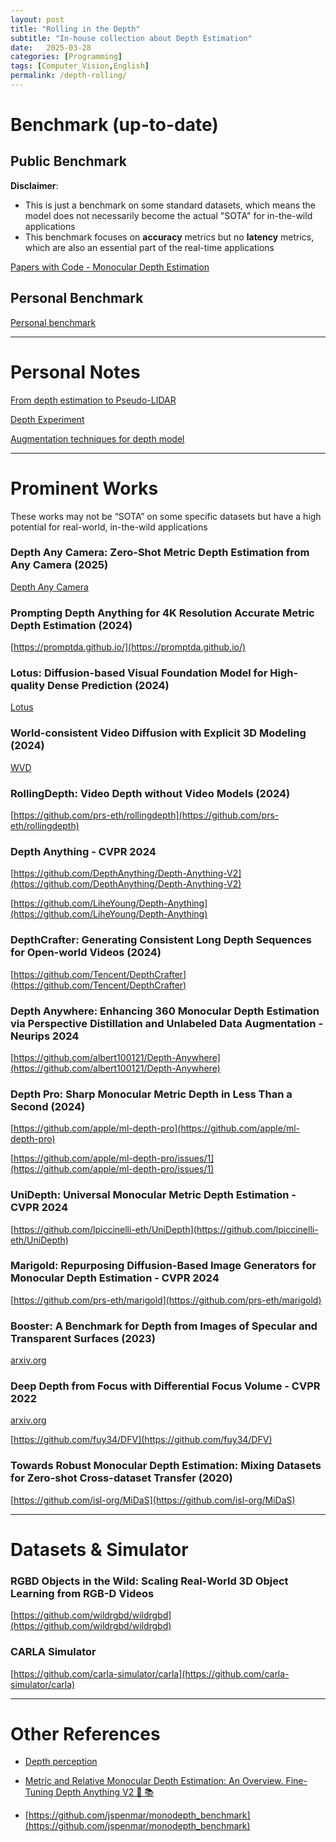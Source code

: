 ```yaml
---
layout: post
title: "Rolling in the Depth"
subtitle: "In-house collection about Depth Estimation"
date:   2025-03-28
categories: [Programming]
tags: [Computer_Vision,English]
permalink: /depth-rolling/
---
```


# Benchmark (up-to-date)

## Public Benchmark

**Disclaimer**: 

- This is just a benchmark on some standard datasets, which means the model does not necessarily become the actual "SOTA" for in-the-wild applications
- This benchmark focuses on **accuracy** metrics but no **latency** metrics, which are also an essential part of the real-time applications

[Papers with Code - Monocular Depth Estimation](https://paperswithcode.com/task/monocular-depth-estimation)

## Personal Benchmark

[Personal benchmark](https://www.notion.so/Personal-benchmark-1a8edcef2a19807c841ed22014058849?pvs=21)

---

# Personal Notes

[From depth estimation to Pseudo-LIDAR](https://www.notion.so/From-depth-estimation-to-Pseudo-LIDAR-97198141495b442e86f6210e724200a7?pvs=21) 

[Depth Experiment](https://www.notion.so/Depth-Experiment-15fedcef2a198046aeefe231ed001ae7?pvs=21)

[Augmentation techniques for depth model](https://www.notion.so/Augmentation-techniques-for-depth-model-239bf78641da43b4875e5e1daad2705f?pvs=21)

---

# Prominent Works

These works may not be “SOTA” on some specific datasets but have a high potential for real-world, in-the-wild applications

### **Depth Any Camera: Zero-Shot Metric Depth Estimation from Any Camera (2025)**

[Depth Any Camera](https://yuliangguo.github.io/depth-any-camera/)

### **Prompting Depth Anything for 4K Resolution Accurate Metric Depth Estimation (2024)**

[https://promptda.github.io/](https://promptda.github.io/)

### Lotus: Diffusion-based Visual Foundation Model for High-quality Dense Prediction (2024)

[Lotus](https://lotus3d.github.io/)

### **World-consistent Video Diffusion with Explicit 3D Modeling (2024)**

[WVD](https://zqh0253.github.io/wvd/)

### **RollingDepth: Video Depth without Video Models (2024)**

[https://github.com/prs-eth/rollingdepth](https://github.com/prs-eth/rollingdepth)

### Depth Anything - CVPR 2024

[https://github.com/DepthAnything/Depth-Anything-V2](https://github.com/DepthAnything/Depth-Anything-V2)

[https://github.com/LiheYoung/Depth-Anything](https://github.com/LiheYoung/Depth-Anything)

### DepthCrafter: Generating Consistent Long Depth Sequences for Open-world Videos (2024)

[https://github.com/Tencent/DepthCrafter](https://github.com/Tencent/DepthCrafter)

### **Depth Anywhere: Enhancing 360 Monocular Depth Estimation via Perspective Distillation and Unlabeled Data Augmentation - Neurips 2024**

[https://github.com/albert100121/Depth-Anywhere](https://github.com/albert100121/Depth-Anywhere)

### **Depth Pro: Sharp Monocular Metric Depth in Less Than a Second (2024)**

[https://github.com/apple/ml-depth-pro](https://github.com/apple/ml-depth-pro)

[https://github.com/apple/ml-depth-pro/issues/1](https://github.com/apple/ml-depth-pro/issues/1)

### **UniDepth: Universal Monocular Metric Depth Estimation - CVPR 2024**

[https://github.com/lpiccinelli-eth/UniDepth](https://github.com/lpiccinelli-eth/UniDepth)

### **Marigold: Repurposing Diffusion-Based Image Generators for Monocular Depth Estimation - CVPR 2024**

[https://github.com/prs-eth/marigold](https://github.com/prs-eth/marigold)

### Booster: A Benchmark for Depth from Images of Specular and Transparent Surfaces (2023)

[arxiv.org](https://arxiv.org/pdf/2301.08245)

### Deep Depth from Focus with Differential Focus Volume  - CVPR 2022

[arxiv.org](https://arxiv.org/pdf/2112.01712)

[https://github.com/fuy34/DFV](https://github.com/fuy34/DFV)

### **Towards Robust Monocular Depth Estimation: Mixing Datasets for Zero-shot Cross-dataset Transfer (2020)**

[https://github.com/isl-org/MiDaS](https://github.com/isl-org/MiDaS)

---

# Datasets & Simulator

### **RGBD Objects in the Wild: Scaling Real-World 3D Object Learning from RGB-D Videos**

[https://github.com/wildrgbd/wildrgbd](https://github.com/wildrgbd/wildrgbd)

### CARLA Simulator

[https://github.com/carla-simulator/carla](https://github.com/carla-simulator/carla)

---

# Other References

- [Depth perception](https://en.wikipedia.org/wiki/Depth_perception)

- [Metric and Relative Monocular Depth Estimation: An Overview. Fine-Tuning Depth Anything V2 👐 📚](https://huggingface.co/blog/Isayoften/monocular-depth-estimation-guide)

- [https://github.com/jspenmar/monodepth_benchmark](https://github.com/jspenmar/monodepth_benchmark)
